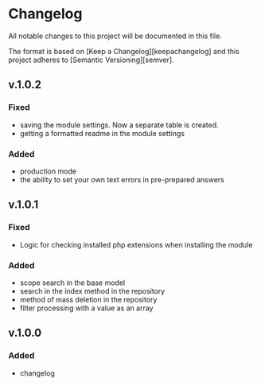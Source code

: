 # Changelog

All notable changes to this project will be documented in this file.

The format is based on [Keep a Changelog][keepachangelog] and this project adheres to [Semantic Versioning][semver].

## v.1.0.2

### Fixed

- saving the module settings. Now a separate table is created.
- getting a formatted readme in the module settings

### Added

- production mode
- the ability to set your own text errors in pre-prepared answers

## v.1.0.1

### Fixed

- Logic for checking installed php extensions when installing the module

### Added

- scope search in the base model
- search in the index method in the repository
- method of mass deletion in the repository
- filter processing with a value as an array

## v.1.0.0

### Added

- changelog
